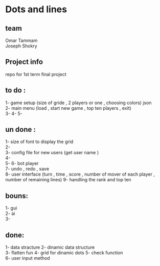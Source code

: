# Dots and lines
 
## team
 Omar Tammam  
 Joseph Shokry  
 
## Project info
 repo for 1st term final project  
## to do : 
 1-  game setup (size of gride , 2 players or one , choosing colors) json  
 2-  main menu (load , start new game , top ten players , exit)  
 3- 
 4- 
 5- 

## un done :
 1- size of font to display the grid  
 2-  
 3- config file for new users (get user name )  
 4-    
 5- 
 6- bot player  
 7- undo , redo , save   
 8- user interface (turn , time , score , number of mover of each player , number of remaining lines) 
 9- handling the rank and top ten  


## bouns:  
 1- gui  
 2- ai  
 3-  


## done:
 1- data stracture
 2- dinamic data structure  
 3- flatten fun
 4- grid for dinamic dots
 5- check function  
 6- user input method  

